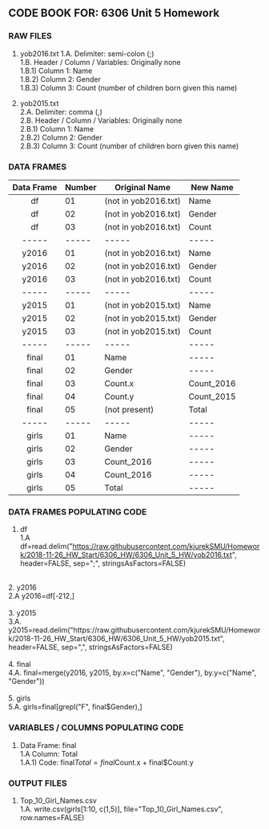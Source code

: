 ## CODE BOOK FOR: 6306 Unit 5 Homework

### RAW FILES

1. yob2016.txt
1.A. Delimiter: semi-colon (;) <br />
1.B. Header / Column / Variables: Originally none <br />
1.B.1) Column 1: Name <br />
1.B.2) Column 2: Gender <br />
1.B.3) Column 3: Count (number of children born given this name) <br />

2. yob2015.txt <br />
2.A. Delimiter: comma (,) <br />
2.B. Header / Column / Variables: Originally none <br />
2.B.1) Column 1: Name <br />
2.B.2) Column 2: Gender <br />
2.B.3) Column 3: Count (number of children born given this name) <br />
  
### DATA FRAMES

Data Frame | Number | Original Name | New Name
:-------: | --------| --------| ---------  
df | 01 | (not in yob2016.txt) | Name
df | 02 | (not in yob2016.txt) | Gender
df | 03 | (not in yob2016.txt) | Count
----- | -----| -----| ----- | ----- 
y2016 | 01 | (not in yob2016.txt) | Name
y2016 | 02 | (not in yob2016.txt) | Gender
y2016 | 03 | (not in yob2016.txt) | Count
----- | -----| -----| ----- 
y2015 | 01 | (not in yob2015.txt) | Name
y2015 | 02 | (not in yob2015.txt) | Gender
y2015 | 03 | (not in yob2015.txt) | Count
----- | -----| -----| ----- 
final | 01 | Name | -----
final | 02 | Gender | -----
final | 03 | Count.x | Count_2016
final | 04 | Count.y | Count_2015
final | 05 | (not present) | Total
----- | -----| -----| ----- 
girls | 01 | Name | -----
girls | 02 | Gender | -----
girls | 03 | Count_2016 | -----
girls | 04 | Count_2016 | -----
girls | 05 | Total | -----

### DATA FRAMES POPULATING CODE

1. df <br />
1.A df=read.delim("https://raw.githubusercontent.com/kjurekSMU/Homework/2018-11-26_HW_Start/6306_HW/6306_Unit_5_HW/yob2016.txt", header=FALSE, sep=";", stringsAsFactors=FALSE) <br />
<br />
2. y2016 <br />
2.A y2016=df[-212,] <br />
<br />
3. y2015 <br />
3.A. y2015=read.delim("https://raw.githubusercontent.com/kjurekSMU/Homework/2018-11-26_HW_Start/6306_HW/6306_Unit_5_HW/yob2015.txt", header=FALSE, sep=",", stringsAsFactors=FALSE) <br />
<br />
4. final <br />
4.A. final=merge(y2016, y2015, by.x=c("Name", "Gender"), by.y=c("Name", "Gender")) <br />
<br />
5. girls <br />
5.A. girls=final[grepl("F", final$Gender),] <br />

### VARIABLES / COLUMNS POPULATING CODE

1. Data Frame: final<br />
1.A Column:  Total<br />
1.A.1) Code: final$Total=final$Count.x + final$Count.y <br />

### OUTPUT FILES

1. Top_10_Girl_Names.csv <br />
1.A. write.csv(girls[1:10, c(1,5)], file="Top_10_Girl_Names.csv", row.names=FALSE) <br />

